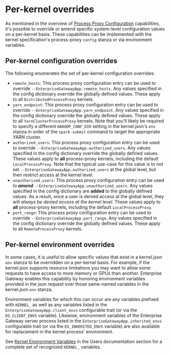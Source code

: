 # Per-kernel overrides

As mentioned in the overview of [Process Proxy Configuration](../contributors/system-architecture.md#process-proxy-configuration)
capabilities, it's possible to override or amend specific system-level configuration values on a per-kernel basis. These capabilities can be implemented with the kernel specification's process-proxy `config` stanza or via environment variables.

## Per-kernel configuration overrides

The following enumerates the set of per-kernel configuration overrides:

- `remote_hosts`: This process proxy configuration entry can be used to override `--EnterpriseGatewayApp.remote_hosts`.
  Any values specified in the config dictionary override the globally defined values. These apply to all
  `DistributedProcessProxy` kernels.
- `yarn_endpoint`: This process proxy configuration entry can be used to override `--EnterpriseGatewayApp.yarn_endpoint`.
  Any values specified in the config dictionary override the globally defined values. These apply to all
  `YarnClusterProcessProxy` kernels. Note that you'll likely be required to specify a different `HADOOP_CONF_DIR`
  setting in the kernel.json's `env` stanza in order of the `spark-submit` command to target the appropriate YARN cluster.
- `authorized_users`: This process proxy configuration entry can be used to override
  `--EnterpriseGatewayApp.authorized_users`. Any values specified in the config dictionary override the globally
  defined values. These values apply to **all** process-proxy kernels, including the default `LocalProcessProxy`. Note
  that the typical use-case for this value is to not set `--EnterpriseGatewayApp.authorized_users` at the global level,
  but then restrict access at the kernel level.
- `unauthorized_users`: This process proxy configuration entry can be used to **_amend_**
  `--EnterpriseGatewayApp.unauthorized_users`. Any values specified in the config dictionary are **added** to the
  globally defined values. As a result, once a user is denied access at the global level, they will _always be denied
  access at the kernel level_. These values apply to **all** process-proxy kernels, including the default
  `LocalProcessProxy`.
- `port_range`: This process proxy configuration entry can be used to override `--EnterpriseGatewayApp.port_range`.
  Any values specified in the config dictionary override the globally defined values. These apply to all
  `RemoteProcessProxy` kernels.

## Per-kernel environment overrides

In some cases, it is useful to allow specific values that exist in a kernel.json `env` stanza to be
overridden on a per-kernel basis. For example, if the kernel.json supports resource limitations you
may want to allow some requests to have access to more memory or GPUs than another. Enterprise
Gateway enables this capability by honoring environment variables provided in the json request over
those same-named variables in the kernel.json `env` stanza.

Environment variables for which this can occur are any variables prefixed with `KERNEL_`
as well as any variables
listed in the `EnterpriseGatewayApp.client_envs` configurable trait (or via
the `EG_CLIENT_ENVS` variable). Likewise, environment variables of the Enterprise Gateway
server process listed in the `EnterpriseGatewayApp.inherited_envs` configurable trait
(or via the `EG_INHERITED_ENVS` variable)
are also available for replacement in the kernel process' environment.

See [Kernel Environment Variables](../users/kernel-envs.md) in the Users documentation section for a complete set of recognized `KERNEL_` variables.
